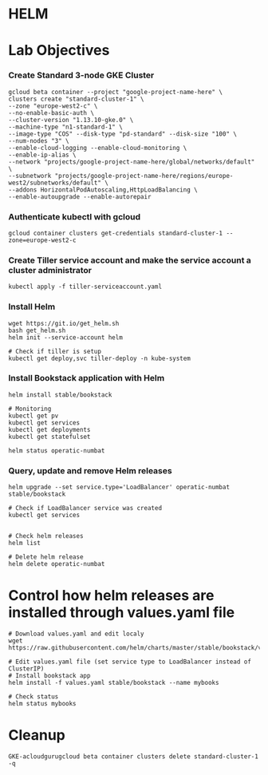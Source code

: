 # HELM

# Lab Objectives

### Create Standard 3-node GKE Cluster
```buildoutcfg
gcloud beta container --project "google-project-name-here" \
clusters create "standard-cluster-1" \
--zone "europe-west2-c" \
--no-enable-basic-auth \
--cluster-version "1.13.10-gke.0" \
--machine-type "n1-standard-1" \
--image-type "COS" --disk-type "pd-standard" --disk-size "100" \
--num-nodes "3" \
--enable-cloud-logging --enable-cloud-monitoring \
--enable-ip-alias \
--network "projects/google-project-name-here/global/networks/default" \
--subnetwork "projects/google-project-name-here/regions/europe-west2/subnetworks/default" \
--addons HorizontalPodAutoscaling,HttpLoadBalancing \
--enable-autoupgrade --enable-autorepair
```

### Authenticate kubectl with gcloud
```buildoutcfg
gcloud container clusters get-credentials standard-cluster-1 --zone=europe-west2-c
```

### Create Tiller service account and make the service account a cluster administrator
```buildoutcfg
kubectl apply -f tiller-serviceaccount.yaml
```
### Install Helm
```buildoutcfg
wget https://git.io/get_helm.sh
bash get_helm.sh
helm init --service-account helm

# Check if tiller is setup
kubectl get deploy,svc tiller-deploy -n kube-system

```

### Install Bookstack application with Helm
```buildoutcfg
helm install stable/bookstack

# Monitoring
kubectl get pv
kubectl get services
kubectl get deployments
kubectl get statefulset

helm status operatic-numbat

```

### Query, update and remove Helm releases
```buildoutcfg
helm upgrade --set service.type='LoadBalancer' operatic-numbat stable/bookstack

# Check if LoadBalancer service was created
kubectl get services


# Check helm releases
helm list

# Delete helm release
helm delete operatic-numbat

```

# Control how helm releases are installed through values.yaml file

```buildoutcfg
# Download values.yaml and edit localy 
wget https://raw.githubusercontent.com/helm/charts/master/stable/bookstack/values.yaml

# Edit values.yaml file (set service type to LoadBalancer instead of ClusterIP)
# Install bookstack app
helm install -f values.yaml stable/bookstack --name mybooks

# Check status
helm status mybooks
```


# Cleanup
```buildoutcfg
GKE-acloudgurugcloud beta container clusters delete standard-cluster-1 -q
```